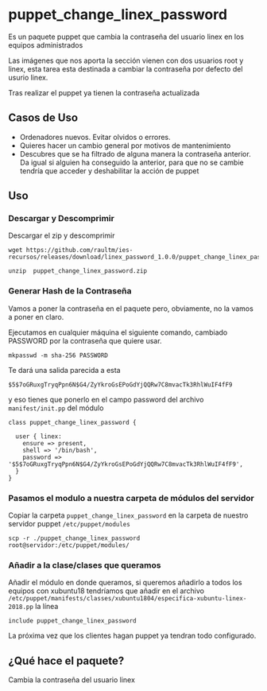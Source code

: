 # puppet_change_linex_password

Es un paquete puppet que cambia la contraseña del usuario linex en los equipos administrados

Las imágenes que nos aporta la sección vienen con dos usuarios root y linex, esta tarea esta destinada a cambiar la contraseña por defecto del usurio linex.

Tras realizar el puppet ya tienen la contraseña actualizada

## Casos de Uso
- Ordenadores nuevos. Evitar olvidos o errores.
- Quieres hacer un cambio general por motivos de mantenimiento
- Descubres que se ha filtrado de alguna manera la contraseña anterior. Da igual si alguien ha conseguido la anterior, para que no se cambie tendría que acceder y deshabilitar la acción de puppet

## Uso

### Descargar y Descomprimir
Descargar el zip y descomprimir

```
wget https://github.com/raultm/ies-recursos/releases/download/linex_password_1.0.0/puppet_change_linex_password.zip

unzip  puppet_change_linex_password.zip
```

### Generar Hash de la Contraseña
Vamos a poner la contraseña en el paquete pero, obviamente, no la vamos a poner en claro.

Ejecutamos en cualquier máquina el siguiente comando, cambiado PASSWORD por la contraseña que quiere usar.

```
mkpasswd -m sha-256 PASSWORD
```

Te dará una salida parecida a esta
```
$5$7oGRuxgTryqPpn6N$G4/ZyYkroGsEPoGdYjQQRw7C8mvacTk3RhlWuIF4fF9
```

y eso tienes que ponerlo en el campo password del archivo `manifest/init.pp` del módulo

```
class puppet_change_linex_password {

  user { linex: 
    ensure => present,
    shell => '/bin/bash',
    password => '$5$7oGRuxgTryqPpn6N$G4/ZyYkroGsEPoGdYjQQRw7C8mvacTk3RhlWuIF4fF9',
  }
}
```

### Pasamos el modulo a nuestra carpeta de módulos del servidor

Copiar la carpeta `puppet_change_linex_password` en la carpeta de nuestro servidor puppet `/etc/puppet/modules`

```
scp -r ./puppet_change_linex_password root@servidor:/etc/puppet/modules/
```


### Añadir a la clase/clases que queramos

Añadir el módulo en donde queramos, si queremos añadirlo a todos los equipos con xubuntu18 tendríamos que añadir en el archivo `/etc/puppet/manifests/classes/xubuntu1804/especifica-xubuntu-linex-2018.pp` la línea

```
include puppet_change_linex_password
```

La próxima vez que los clientes hagan puppet ya tendran todo configurado.

## ¿Qué hace el paquete?

Cambia la contraseña del usuario linex


